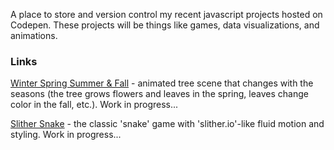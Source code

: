 A place to store and version control my recent javascript projects hosted on Codepen. These projects will be things like games, data visualizations, and animations.

### Links
[Winter Spring Summer & Fall](http://codepen.io/fleemaja/pen/bBoBxK "Winter Spring Summer & Fall") - animated tree scene that changes with the seasons (the tree grows flowers and leaves in the spring, leaves change color in the fall, etc.). Work in progress...

[Slither Snake](http://codepen.io/fleemaja/pen/zoRPMY "Slither Snake") - the classic 'snake' game with 'slither.io'-like fluid motion and styling. Work in progress...
